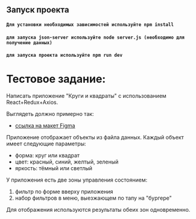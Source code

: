 ## Запуск проекта

#### `Для установки необходимых зависимостей используйте npm install`
#### `для запуска json-server используйте node server.js (необходимо для получение данных)`
#### `для запуска проекта используйте npm run dev`

# Тестовое задание:

Написать приложение "Круги и квадраты" с использованием React+Redux+Axios.

Выглядеть должно примерно так:
- [ссылка на макет Figma](https://www.figma.com/file/DaktkhoeaQEUagJ03Gk3r1/circles_and_squares_1?node-id=0%3A1)

Приложение отображает объекты из файла данных.
Каждый объект имеет следующие параметры:
- форма: круг или квадрат
- цвет: красный, синий, желтый, зеленый
- яркость: тёмный или светлый

У приложения есть две зоны управления состоянием:
1) фильтр по форме вверху приложения
2) набор фильтров в меню, выезжающем по тапу на "бургере"

Для отображения используются результаты обеих зон одновременно.
